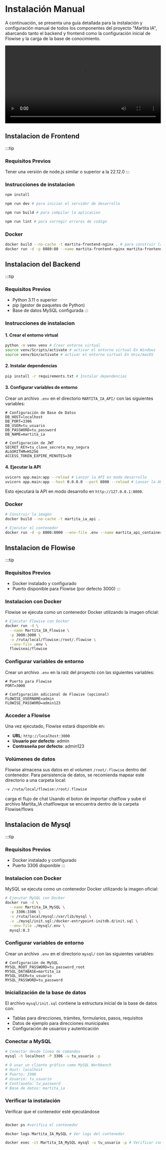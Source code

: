 # Instalación Manual

A continuación, se presenta una guía detallada para la instalación y configuración manual de todos los componentes del proyecto "Martita IA", abarcando tanto el backend y frontend como la configuración inicial de Flowise y la carga de la base de conocimiento.

<video width="100%" controls>
  <source src="/videos/mi_video.mp4" type="video/mp4" />
  Tu navegador no soporta el elemento video.
</video>


## Instalacion de Frontend

:::tip 
### Requisitos Previos
Tener una versión de node.js similar o superior a la 22.12.0
:::


### Instrucciones de instalacion 

```sh
npm install

npm run dev # para iniciar el servidor de desarrollo

npm run build # para compilar la aplicacion
```


```sh
npm run lint # para corregir errores de codigo
```
### Docker

```sh
docker build --no-cache -t martita-frontend-nginx . # para construir la imagen
docker run -d -p 8080:80 --name martita-frontend-nginx martita-frontend-nginx # para iniciar el contenedor

```

## Instalacion del Backend

:::tip 
### Requisitos Previos
- Python 3.11 o superior
- pip (gestor de paquetes de Python)
- Base de datos MySQL configurada
:::

### Instrucciones de instalacion 

#### 1. Crear el entorno virtual

```sh
python -m venv venv # Crear entorno virtual
source venv/Scripts/activate # activar el entorno virtual En Windows
source venv/bin/activate # activar el entorno virtual En Unix/macOS
```

#### 2. Instalar dependencias

```sh
pip install -r requirements.txt # Instalar dependencias
```

#### 3. Configurar variables de entorno

Crear un archivo `.env` en el directorio `MARTITA_IA_API/` con las siguientes variables:

```env
# Configuración de Base de Datos
DB_HOST=localhost
DB_PORT=3306
DB_USER=tu_usuario
DB_PASSWORD=tu_password
DB_NAME=martita_ia

# Configuración de JWT
SECRET_KEY=tu_clave_secreta_muy_segura
ALGORITHM=HS256
ACCESS_TOKEN_EXPIRE_MINUTES=30
```

#### 4. Ejecutar la API

```sh
uvicorn app.main:app --reload # Lanzar la API en modo desarrollo
uvicorn app.main:app --host 0.0.0.0 --port 8000 --reload # Lanzar la API para flowise
```

Esto ejecutará la API en modo desarrollo en `http://127.0.0.1:8000`.

### Docker

```sh
# Construir la imagen
docker build --no-cache -t martita_ia_api .

# Ejecutar el contenedor
docker run -d -p 8000:8000 --env-file .env --name martita_api_container martita_ia_api
```

## Instalacion de Flowise

:::tip 
### Requisitos Previos
- Docker instalado y configurado
- Puerto disponible para Flowise (por defecto 3000)
:::

### Instalacion con Docker

Flowise se ejecuta como un contenedor Docker utilizando la imagen oficial:

```sh
# Ejecutar Flowise con Docker
docker run -d \
  --name Martita_IA_Flowise \
  -p 3000:3000 \
  -v /ruta/local/flowise:/root/.flowise \
  --env-file .env \
  flowiseai/flowise
```

### Configurar variables de entorno

Crear un archivo `.env` en la raíz del proyecto con las siguientes variables:

```env
# Puerto para Flowise
PORT=3000

# Configuración adicional de Flowise (opcional)
FLOWISE_USERNAME=admin
FLOWISE_PASSWORD=admin123
```

### Acceder a Flowise

Una vez ejecutado, Flowise estará disponible en:
- **URL**: `http://localhost:3000`
- **Usuario por defecto**: admin
- **Contraseña por defecto**: admin123

### Volúmenes de datos

Flowise almacena sus datos en el volumen `/root/.flowise` dentro del contenedor. Para persistencia de datos, se recomienda mapear este directorio a una carpeta local:

```sh
-v /ruta/local/flowise:/root/.flowise
```
carga el flujo de chat Usando el boton de importar chatflow y sube el archivo Martita_IA chatflowque se encuentra dentro de la carpeta Flowise/flows 

## Instalacion de Mysql

:::tip 
### Requisitos Previos
- Docker instalado y configurado
- Puerto 3306 disponible
:::

### Instalacion con Docker

MySQL se ejecuta como un contenedor Docker utilizando la imagen oficial:

```sh
# Ejecutar MySQL con Docker
docker run -d \
  --name Martita_IA_MySQL \
  -p 3306:3306 \
  -v /ruta/local/mysql:/var/lib/mysql \
  -v ./mysql/init.sql:/docker-entrypoint-initdb.d/init.sql \
  --env-file ./mysql/.env \
  mysql:8.3
```

### Configurar variables de entorno

Crear un archivo `.env` en el directorio `mysql/` con las siguientes variables:

```env
# Configuración de MySQL
MYSQL_ROOT_PASSWORD=tu_password_root
MYSQL_DATABASE=martita_ia
MYSQL_USER=tu_usuario
MYSQL_PASSWORD=tu_password
```

### Inicialización de la base de datos

El archivo `mysql/init.sql` contiene la estructura inicial de la base de datos con:
- Tablas para direcciones, trámites, formularios, pasos, requisitos
- Datos de ejemplo para direcciones municipales
- Configuración de usuarios y autenticación

### Conectar a MySQL

```sh
# Conectar desde línea de comandos
mysql -h localhost -P 3306 -u tu_usuario -p

# O usar un cliente gráfico como MySQL Workbench
# Host: localhost
# Puerto: 3306
# Usuario: tu_usuario
# Contraseña: tu_password
# Base de datos: martita_ia
```

### Verificar la instalación

Verificar que el contenedor esté ejecutándose

```sh

docker ps #verifica el contenedor

docker logs Martita_IA_MySQL # Ver logs del contenedor

docker exec -it Martita_IA_MySQL mysql -u tu_usuario -p # Verificar conexión a la base de datos
```

